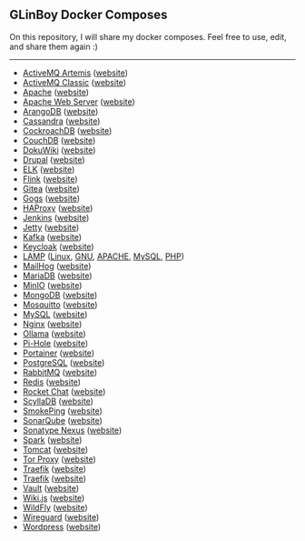 ## GLinBoy Docker Composes

On this repository, I will share my docker composes. Feel free to use, edit, and share them again :)

---

- [ActiveMQ Artemis](activemq-artemis/) ([website](https://activemq.apache.org/components/artemis/))
- [ActiveMQ Classic](activemq-classic/) ([website](https://activemq.apache.org/components/classic/))
- [Apache](apache/) ([website](https://httpd.apache.org/))
- [Apache Web Server](apache/) ([website](https://httpd.apache.org/))
- [ArangoDB](arangodb/) ([website](https://www.arangodb.com/))
- [Cassandra](cassandra/) ([website](https://cassandra.apache.org))
- [CockroachDB](CockroachDB/) ([website](https://www.cockroachlabs.com/))
- [CouchDB](couchdb/) ([website](https://couchdb.apache.org/))
- [DokuWiki](dokuwiki/) ([website](https://www.dokuwiki.org/))
- [Drupal](drupal/) ([website](https://www.drupal.org/))
- [ELK](elk/) ([website](https://www.elastic.co/what-is/elk-stack))
- [Flink](flink/) ([website](https://flink.apache.org/))
- [Gitea](gitea/) ([website](https://about.gitea.com/))
- [Gogs](gogs/) ([website](https://gogs.io/))
- [HAProxy](haproxy/) ([website](https://www.haproxy.org/))
- [Jenkins](jenkins/) ([website](https://www.jenkins.io/))
- [Jetty](jetty/) ([website](https://jetty.org/))
- [Kafka](kafka/) ([website](https://kafka.apache.org/))
- [Keycloak](keycloak/) ([website](https://www.keycloak.org/))
- [LAMP](lamp/) ([Linux](https://www.linux.org), [GNU](https://www.gnu.org), [APACHE](https://httpd.apache.org/), [MySQL](https://www.mysql.com/), [PHP](https://www.php.net/))
- [MailHog](mailhog/) ([website](https://mailcatcher.me/))
- [MariaDB](mariadb/) ([website](https://mariadb.org/))
- [MinIO](minio/) ([website](https://min.io/))
- [MongoDB](mongodb/) ([website](https://www.mongodb.com/))
- [Mosquitto](mosquitto/) ([website](https://mosquitto.org/))
- [MySQL](mysql/) ([website](https://www.mysql.com/))
- [Nginx](nginx/) ([website](https://nginx.org/))
- [Ollama](ollama/) ([website](https://ollama.com/))
- [Pi-Hole](pi-hole/) ([website](https://pi-hole.net/))
- [Portainer](portainer/) ([website](https://www.portainer.io/))
- [PostgreSQL](postgresql/) ([website](https://www.postgresql.org/))
- [RabbitMQ](rabbitmq/) ([website](https://www.rabbitmq.com/))
- [Redis](redis/) ([website](https://redis.io/))
- [Rocket Chat](rocket-chat/) ([website](https://www.rocket.chat/))
- [ScyllaDB](scylladb/) ([website](https://www.scylladb.com/))
- [SmokePing](smokeping/) ([website](https://oss.oetiker.ch/smokeping/))
- [SonarQube](sonarqube/) ([website](https://www.sonarsource.com/products/sonarqube/))
- [Sonatype Nexus](sonatype-nexus/) ([website](https://www.sonatype.com/products/sonatype-nexus-repository))
- [Spark](spark/) ([website](https://spark.apache.org/))
- [Tomcat](tomcat/) ([website](https://tomcat.apache.org/))
- [Tor Proxy](tor/proxy/) ([website](https://www.torproject.org/))
- [Traefik](traefik/) ([website](https://traefik.io/traefik/))
- [Traefik](traefik/) ([website](https://traefik.io/traefik/))
- [Vault](vault/) ([website](https://www.vaultproject.io/))
- [Wiki.js](wikijs/) ([website](https://js.wiki/))
- [WildFly](wildfly/) ([website](https://www.wildfly.org/))
- [Wireguard](wireguard/) ([website](https://www.wireguard.com/))
- [Wordpress](wordpress/) ([website](https://wordpress.org/))
